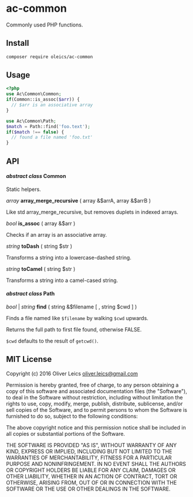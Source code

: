 
ac-common
=========

Commonly used PHP functions.

Install
-------

```sh
composer require oleics/ac-common
```

Usage
-----

```php
<?php
use Ac\Common\Common;
if(Common::is_assoc($arr)) {
  // $arr is an associative array
}

use Ac\Common\Path;
$match = Path::find('foo.text');
if($match !== false) {
  // found a file named 'foo.txt'
}
```


API
---

#### *abstract class* Common

Static helpers.

*array* **array_merge_recursive** ( array &$arrA, array &$arrB )

Like std array_merge_recursive, but removes duplets in indexed arrays.

*bool* **is_assoc** ( array &$arr )

Checks if an array is an associative array.

*string* **toDash** ( string $str )

Transforms a string into a lowercase-dashed string.

*string* **toCamel** ( string $str )

Transforms a string into a camel-cased string.

#### *abstract class* Path

*bool* | *string* **find** ( string &$filename [ , string $cwd ] )

Finds a file named like `$filename` by walking `$cwd` upwards.

Returns the full path to first file found, otherwise FALSE.

`$cwd` defaults to the result of `getcwd()`.

MIT License
-----------

Copyright (c) 2016 Oliver Leics <oliver.leics@gmail.com>

Permission is hereby granted, free of charge, to any person obtaining a copy of this software and associated documentation files (the "Software"), to deal in the Software without restriction, including without limitation the rights to use, copy, modify, merge, publish, distribute, sublicense, and/or sell copies of the Software, and to permit persons to whom the Software is furnished to do so, subject to the following conditions:

The above copyright notice and this permission notice shall be included in all copies or substantial portions of the Software.

THE SOFTWARE IS PROVIDED "AS IS", WITHOUT WARRANTY OF ANY KIND, EXPRESS OR IMPLIED, INCLUDING BUT NOT LIMITED TO THE WARRANTIES OF MERCHANTABILITY, FITNESS FOR A PARTICULAR PURPOSE AND NONINFRINGEMENT. IN NO EVENT SHALL THE AUTHORS OR COPYRIGHT HOLDERS BE LIABLE FOR ANY CLAIM, DAMAGES OR OTHER LIABILITY, WHETHER IN AN ACTION OF CONTRACT, TORT OR OTHERWISE, ARISING FROM, OUT OF OR IN CONNECTION WITH THE SOFTWARE OR THE USE OR OTHER DEALINGS IN THE SOFTWARE.

